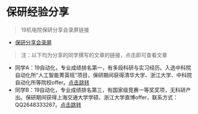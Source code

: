 # 保研经验分享

> 19机电院保研分享会录屏链接
- [保研分享会录屏](https://pan.baidu.com/s/1Obj_0-ayYCXo9hm2X492Mg?pwd=1234)

> 注：以下均为分享的同学撰写的文章的链接，点击即可查看文章
- 同学A：19自动化，专业成绩排名第一，有多段科研与实习经历。入选中科院自动化所“人工智能菁英班”项目，保研期间获得清华大学、浙江大学、中科院自动化所等院校offer。[点击跳转](https://zhuanlan.zhihu.com/p/572925084)
- 同学B：19自动化，专业成绩排名第三，有国家级竞赛一等奖奖项，无科研产出。保研期间获得上海交通大学学硕、浙江大学直博offer，联系方式：QQ2648333267。[点击跳转](https://zhuanlan.zhihu.com/p/574594361)
